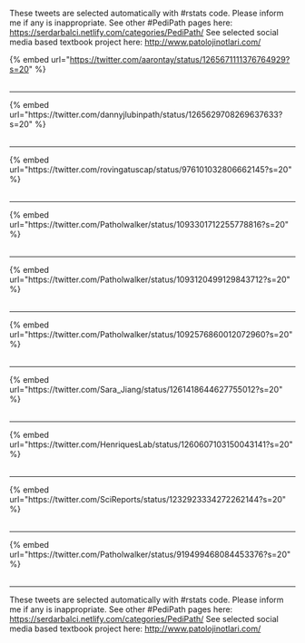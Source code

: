 

These tweets are selected automatically with #rstats code. Please inform me if any is inappropriate.
See other #PediPath pages here: https://serdarbalci.netlify.com/categories/PediPath/ 
See selected social media based textbook project here: http://www.patolojinotlari.com/

{% embed url="https://twitter.com/aarontay/status/1265671111376764929?s=20" %}<br>
<br>
<hr>
{% embed url="https://twitter.com/dannyjlubinpath/status/1265629708269637633?s=20" %}<br>
<br>
<hr>
{% embed url="https://twitter.com/rovingatuscap/status/976101032806662145?s=20" %}<br>
<br>
<hr>
{% embed url="https://twitter.com/Patholwalker/status/1093301712255778816?s=20" %}<br>
<br>
<hr>
{% embed url="https://twitter.com/Patholwalker/status/1093120499129843712?s=20" %}<br>
<br>
<hr>
{% embed url="https://twitter.com/Patholwalker/status/1092576860012072960?s=20" %}<br>
<br>
<hr>
{% embed url="https://twitter.com/Sara_Jiang/status/1261418644627755012?s=20" %}<br>
<br>
<hr>
{% embed url="https://twitter.com/HenriquesLab/status/1260607103150043141?s=20" %}<br>
<br>
<hr>
{% embed url="https://twitter.com/SciReports/status/1232923334272262144?s=20" %}<br>
<br>
<hr>
{% embed url="https://twitter.com/Patholwalker/status/919499468084453376?s=20" %}<br>
<br>
<hr>


These tweets are selected automatically with #rstats code. Please inform me if any is inappropriate.
See other #PediPath pages here: https://serdarbalci.netlify.com/categories/PediPath/ 
See selected social media based textbook project here: http://www.patolojinotlari.com/
